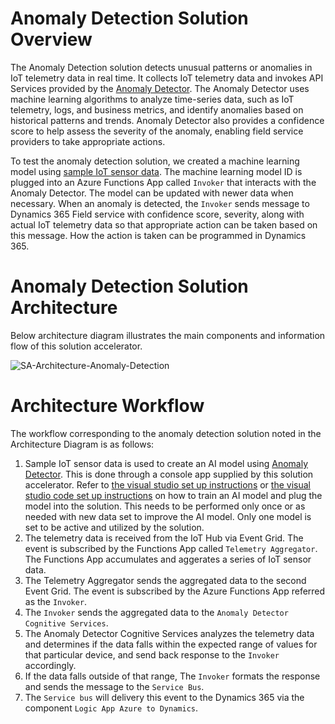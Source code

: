 # Anomaly Detection Solution Overview

The Anomaly Detection solution detects unusual patterns or anomalies in IoT telemetry data in real time. It collects IoT telemetry data and invokes API Services provided by the [Anomaly Detector](https://learn.microsoft.com/en-us/azure/cognitive-services/anomaly-detector/overview). The Anomaly Detector uses machine learning algorithms to analyze time-series data, such as IoT telemetry, logs, and business metrics, and identify anomalies based on historical patterns and trends. Anomaly Detector also provides a confidence score to help assess the severity of the anomaly, enabling field service providers to take appropriate actions. 

To test the anomaly detection solution, we created a machine learning model using [sample IoT sensor data](../Deployment/Data/sensordata.csv). The machine learning model ID is plugged into an Azure Functions App called `Invoker` that interacts with the Anomaly Detector. The model can be updated with newer data when necessary. When an anomaly is detected, the `Invoker` sends message to Dynamics 365 Field service with confidence score, severity, along with actual IoT telemetry data so that appropriate action can be taken based on this message. How the action is taken can be programmed in Dynamics 365. 

# Anomaly Detection Solution Architecture 

Below architecture diagram illustrates the main components and information flow of this solution accelerator.

![SA-Architecture-Anomaly-Detection](./Media/SA-Architecture-Anomaly-Detection.png)

# Architecture Workflow

The workflow corresponding to the anomaly detection solution noted in the Architecture Diagram is as follows: 

1. Sample IoT sensor data is used to create an AI model using [Anomaly Detector](https://learn.microsoft.com/en-us/azure/cognitive-services/anomaly-detector/). This is done through a console app supplied by this solution accelerator. Refer to [the visual studio set up instructions](./Setup-Anomaly-Detection-Solution.md)  or [the visual studio code set up instructions](./VSCode-Instructions.md) on how to train an AI model and plug the model into the solution. This needs to be performed only once or as needed with new data set to improve the AI model. Only one model is set to be active and utilized by the solution. 
2. The telemetry data is received from the IoT Hub via Event Grid. The event is subscribed by the Functions App called `Telemetry Aggregator`. The Functions App accumulates and aggerates a series of IoT sensor data. 
3. The Telemetry Aggregator sends the aggregated data to the second Event Grid. The event is subscribed by the Azure Functions App referred as the `Invoker`. 
4. The `Invoker` sends the aggregated data to the `Anomaly Detector Cognitive Services`. 
5. The Anomaly Detector Cognitive Services analyzes the telemetry data and determines if the data falls within the expected range of values for that particular device, and send back response to the `Invoker` accordingly. 
6. If the data falls outside of that range, The `Invoker` formats the response and sends the message to the `Service Bus`. 
7. The `Service bus` will delivery this event to the Dynamics 365 via the component `Logic App Azure to Dynamics`.  
